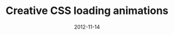 ---
date: 2012-11-14
external: 
  host: Codrops
  url: http://tympanus.net/codrops/2012/11/14/creative-css-loading-animations/
layout: none
published: true
title: "Creative CSS loading animations"
---